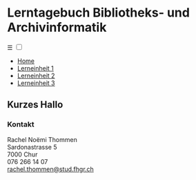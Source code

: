 <!DOCTYPE html>
<html>
<head>
	<title>Lerntagebuch BAIN</title>
	<meta charset ="utf-8"/>
	<meta name ="author" content="Rachel Noëmi Thommen">
	<meta name ="description" content="Lerntagebuch, Startseite">
	<meta name ="keywords" content="Homepage, HTML, Lerntagebuch, BAIN, GitHub, IW">
	<meta name ="date" content="03.04.2020">
	<meta name ="viewport" content="device-width, initial-scale=1.0">
	<link rel ="stylesheet" href="css.css" type ="text/css">
</head>
<body>
	<div id="c1">
<!--		<header>
		<a href="index.html">Lerntagebuch BAIN</a>
		</header> 
	</div> -->
	<div id="c2">
		<h1>Lerntagebuch Bibliotheks- und Archivinformatik</h1>
	</div>
	<div class="nav">
		<label for="toggle">&#9776;</label>
        <input type="checkbox" id="toggle"/>
		<div class="menu">
			<div id="c3">
			<ul>
				<li><a href="index.html">Home</a></li>
				<li><a href="lerntagebuch/beitrag_1.html">Lerneinheit 1</a></li>
				<li><a href="unterseiten/studium.html">Lerneinheit 2</a></li>
				<li><a href="unterseiten/nebenjob.html">Lerneinheit 3</a></li>
			</ul>
			</div>
		</div>
	</div>
<!-- Quelle Layout Navigation: https://www.youtube.com/watch?v=8x1mO1d6-4w + https://www.youtube.com/watch?v=xMTs8tAapnQ -->
	<div class="row">
		<div class="column_middle">
			<p>
			<h2>Kurzes Hallo</h2>
			</p>
			<div id="c5">
			</div>
		</div>
	</div>
	<div id="c9">
		<h3><p>Kontakt</p></h3>
		Rachel Noëmi Thommen<br>
		Sardonastrasse 5<br>
		7000 Chur<br>
		076 266 14 07<br>
		<a href="mailto:noemi.t@gmx.ch">rachel.thommen@stud.fhgr.ch</a>
	</div>
</body>

<!-- Quellen Layout: https://www.w3schools.com/css/css_website_layout.asp -->
<!-- Quellen Bilder "endmotiv.png": https://peoplepng.com/free-floral-ornament-png/23970/free-vector
					bilder glunggi: http://glunggi.ch/
					"background.jpg": http://www.rusankakulinaria.info/tapete-altrosa-11447.html
					-->
<!-- Quelle Farbcodes: https://html-color-codes.info/webfarben_hexcodes/ -->    


</html>

